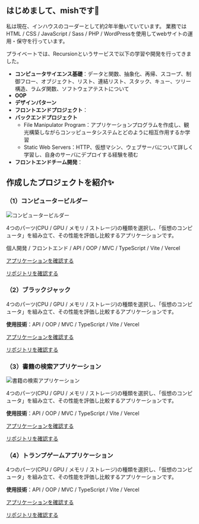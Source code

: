 ## はじめまして、mishです👋 

私は現在、インハウスのコーダーとして約2年半働いていています。
業務では HTML / CSS / JavaScript / Sass / PHP / WordPressを使用してwebサイトの運用・保守を行っています。

プライベートでは、Recursionというサービスで以下の学習や開発を行ってきました。

- **コンピュータサイエンス基礎**：データと関数、抽象化、再帰、スコープ、制御フロー、オブジェクト、リスト、連結リスト、スタック、キュー、ツリー構造、ラムダ関数、ソフトウェアテストについて
- **OOP**
- **デザインパターン**
- **フロントエンドプロジェクト**：
- **バックエンドプロジェクト**
  - File Manipulator Program：アプリケーションプログラムを作成し、観光構築しながらコンッピュータシステムとどのように相互作用するか学習
  - Static Web Servers：HTTP、仮想マシン、ウェブサーバについて詳しく学習し、自身のサーバにデプロイする経験を積む
- **フロントエンドチーム開発**：

## 作成したプロジェクトを紹介✨

### （1）コンピュータービルダー

![コンピュータービルダー](https://github.com/daxchx/computer-builder/assets/149696768/5a2ec6ad-3170-4d03-8ea4-c3dec8c444dd)

4つのパーツ(CPU / GPU / メモリ / ストレージ)の種類を選択し、「仮想のコンピュータ」を組み立て、その性能を評価し比較するアプリケーションです。

個人開発 / フロントエンド / API / OOP / MVC / TypeScript / Vite / Vercel

<a href="https://computer-builder-beta.vercel.app">アプリケーションを確認する</a>

<a href="https://github.com/daxchx/computer-builder">リポジトリを確認する</a>

### （2）ブラックジャック

4つのパーツ(CPU / GPU / メモリ / ストレージ)の種類を選択し、「仮想のコンピュータ」を組み立て、その性能を評価し比較するアプリケーションです。

**使用技術**：API / OOP / MVC / TypeScript / Vite / Vercel

<a href="https://blackjack-neon-nine.vercel.app">アプリケーションを確認する</a>

<a href="https://github.com/daxchx/blackjack">リポジトリを確認する</a>

### （3）書籍の検索アプリケーション

![書籍の検索アプリケーション](https://github.com/daxchx/book-search/assets/149696768/d7e1de76-5eb9-4e31-9ee8-29b8b848df27)

4つのパーツ(CPU / GPU / メモリ / ストレージ)の種類を選択し、「仮想のコンピュータ」を組み立て、その性能を評価し比較するアプリケーションです。

**使用技術**：API / OOP / MVC / TypeScript / Vite / Vercel

<a href="https://book-app-roan.vercel.app">アプリケーションを確認する</a>

<a href="https://github.com/daxchx/book-search">リポジトリを確認する</a>

### （4）トランプゲームアプリケーション

4つのパーツ(CPU / GPU / メモリ / ストレージ)の種類を選択し、「仮想のコンピュータ」を組み立て、その性能を評価し比較するアプリケーションです。

**使用技術**：API / OOP / MVC / TypeScript / Vite / Vercel

<a href="https://playing-card-mu.vercel.app">アプリケーションを確認する</a>

<a href="https://github.com/Frontend-teamDevC/playing-card">リポジトリを確認する</a>






